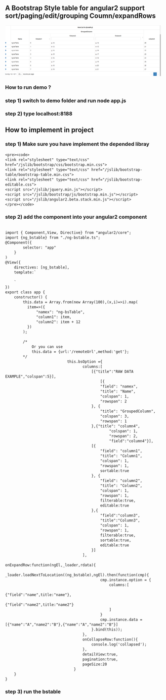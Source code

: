 ## A Bootstrap Style table for angular2 support sort/paging/edit/grouping Coumn/expandRows
<img src="angular2-bootstrapTable.PNG"></img>
### How to run demo ?

###  step 1) switch to demo folder and run node app.js

###  step 2) type localhost:8188



## How to implement in project



### step 1) Make sure you have implement the depended libray
    <pre><code>
    <link rel="stylesheet" type="text/css" href="/jslib/bootstrap/css/bootstrap.min.css">
    <link rel="stylesheet" type="text/css" href="/jslib/bootstrap-table/bootstrap-table.min.css">
    <link rel="stylesheet" type="text/css" href="/jslib/bootstrap-editable.css">
    <script src="/jslib/jquery.min.js"></script>
    <script src="/jslib/bootstrap/js/bootstrap.min.js"></script>
    <script src="/jslib/angular2.beta.stack.min.js"></script>
    </pre></code>

### step 2) add the component into your angular2 component
 <pre><code>
import { Component,View, Directive} from "angular2/core";
import {ng_bstable} from "./ng-bstable.ts";
@Component({
        selector: "app"
    }
)
@View({
    directives: [ng_bstable],
    template:`
        <ng_bstable [option]="bsOption" [data]="data"></ng_bstable>
    `
})
export class app {
    constructor() {
        this.data = Array.from(new Array(100),(x,i)=>i).map(
          item=>({
              "namex": "ng-bsTable",
              "column1": item,
              "column2": item + 12
          })
        );

        /*
            Or you can use
            this.data = {url:'/remoteUrl',method:'get'};
        */
                            this.bsOption ={
                                   columns:[
                                       [{"title":"RAW DATA EXAMPLE","colspan":5}],
                                           [{
                                           "field": "namex",
                                           "title": "Name",
                                           "colspan": 1,
                                           "rowspan": 2
                                       }, {
                                           "title": "GroupedColumn",
                                           "colspan": 3,
                                           "rowspan": 1
                                       },{"title": "column4",
                                               "colspan": 1,
                                               "rowspan": 2,
                                               "field":"column4"}],
                                       [{
                                           "field": "column1",
                                           "title": "Column1",
                                           "colspan": 1,
                                           "rowspan": 1,
                                           sortable:true
                                       }, {
                                           "field": "column2",
                                           "title": "Column2",
                                           "colspan": 1,
                                           "rowspan": 1,
                                           filterable:true,
                                           editable:true
                                       },{
                                           "field":"column3",
                                           "title":"Column3",
                                           "colspan": 1,
                                           "rowspan": 1,
                                           filterable:true,
                                           sortable:true,
                                           editable:true
                                       }]
                                   ],
                                   onExpandRow:function(ngEl,_loader,rdata){
                                       _loader.loadNextToLocation((<Type>ng_bstable),ngEl).then(function(cmp){
                                           cmp.instance.option = {
                                               columns:[
                                                   {"field":"name",title:"name"},
                                                   {"field":"name2",title:"name2"}
                                               ]
                                           }
                                           cmp.instance.data = [{"name":"A","name2":"B"},{"name":"A","name2":"B"}]
                                       }.bind(this));
                                   },
                                   onCollapseRow:function(){
                                       console.log('collapsed');
                                   },
                                   detailView:true,
                                   pagination:true,
                                   pageSize:20
                               }
    }
}
</code></pre>

### step 3) run the bstable
